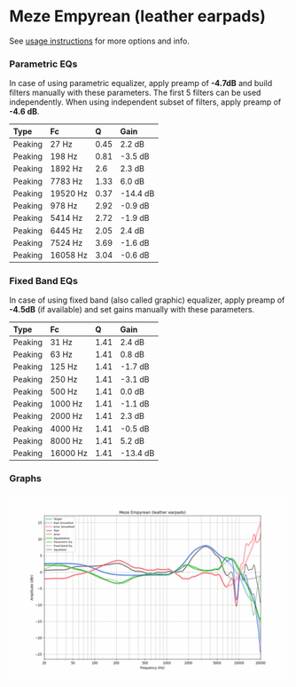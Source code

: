 # Meze Empyrean (leather earpads)
See [usage instructions](https://github.com/jaakkopasanen/AutoEq#usage) for more options and info.

### Parametric EQs
In case of using parametric equalizer, apply preamp of **-4.7dB** and build filters manually
with these parameters. The first 5 filters can be used independently.
When using independent subset of filters, apply preamp of **-4.6 dB**.

| Type    | Fc       |    Q | Gain     |
|:--------|:---------|:-----|:---------|
| Peaking | 27 Hz    | 0.45 | 2.2 dB   |
| Peaking | 198 Hz   | 0.81 | -3.5 dB  |
| Peaking | 1892 Hz  | 2.6  | 2.3 dB   |
| Peaking | 7783 Hz  | 1.33 | 6.0 dB   |
| Peaking | 19520 Hz | 0.37 | -14.4 dB |
| Peaking | 978 Hz   | 2.92 | -0.9 dB  |
| Peaking | 5414 Hz  | 2.72 | -1.9 dB  |
| Peaking | 6445 Hz  | 2.05 | 2.4 dB   |
| Peaking | 7524 Hz  | 3.69 | -1.6 dB  |
| Peaking | 16058 Hz | 3.04 | -0.6 dB  |

### Fixed Band EQs
In case of using fixed band (also called graphic) equalizer, apply preamp of **-4.5dB**
(if available) and set gains manually with these parameters.

| Type    | Fc       |    Q | Gain     |
|:--------|:---------|:-----|:---------|
| Peaking | 31 Hz    | 1.41 | 2.4 dB   |
| Peaking | 63 Hz    | 1.41 | 0.8 dB   |
| Peaking | 125 Hz   | 1.41 | -1.7 dB  |
| Peaking | 250 Hz   | 1.41 | -3.1 dB  |
| Peaking | 500 Hz   | 1.41 | 0.0 dB   |
| Peaking | 1000 Hz  | 1.41 | -1.1 dB  |
| Peaking | 2000 Hz  | 1.41 | 2.3 dB   |
| Peaking | 4000 Hz  | 1.41 | -0.5 dB  |
| Peaking | 8000 Hz  | 1.41 | 5.2 dB   |
| Peaking | 16000 Hz | 1.41 | -13.4 dB |

### Graphs
![](./Meze%20Empyrean%20(leather%20earpads).png)
